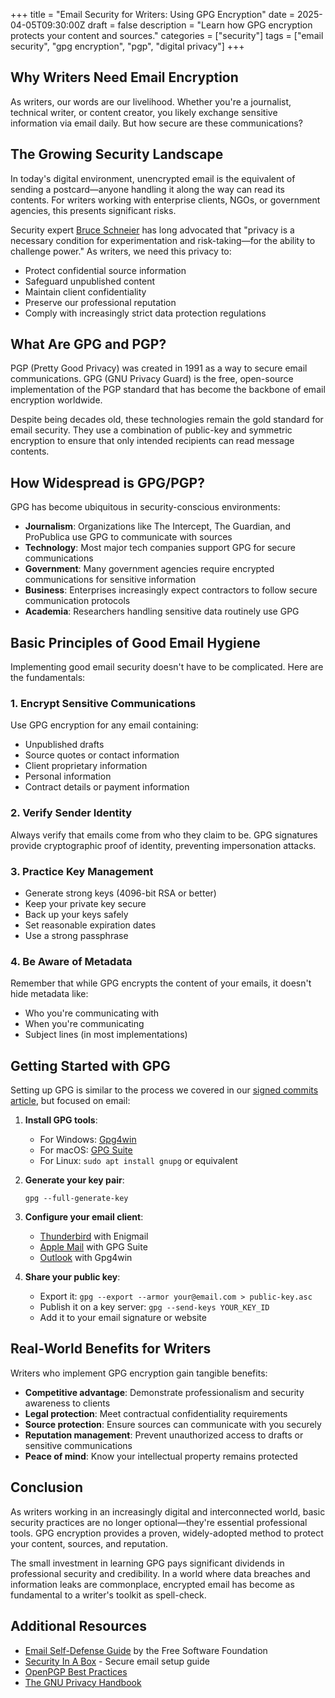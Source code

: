+++
title = "Email Security for Writers: Using GPG Encryption"
date = 2025-04-05T09:30:00Z
draft = false
description = "Learn how GPG encryption protects your content and sources."
categories = ["security"]
tags = ["email security", "gpg encryption", "pgp", "digital privacy"]
+++

## Why Writers Need Email Encryption

As writers, our words are our livelihood. Whether you're a journalist, technical writer, or content creator, you likely exchange sensitive information via email daily. But how secure are these communications?

## The Growing Security Landscape

In today's digital environment, unencrypted email is the equivalent of sending a postcard—anyone handling it along the way can read its contents. For writers working with enterprise clients, NGOs, or government agencies, this presents significant risks.

Security expert [Bruce Schneier](https://www.schneier.com/) has long advocated that "privacy is a necessary condition for experimentation and risk-taking—for the ability to challenge power." As writers, we need this privacy to:

- Protect confidential source information
- Safeguard unpublished content
- Maintain client confidentiality
- Preserve our professional reputation
- Comply with increasingly strict data protection regulations

## What Are GPG and PGP?

PGP (Pretty Good Privacy) was created in 1991 as a way to secure email communications. GPG (GNU Privacy Guard) is the free, open-source implementation of the PGP standard that has become the backbone of email encryption worldwide.

Despite being decades old, these technologies remain the gold standard for email security. They use a combination of public-key and symmetric encryption to ensure that only intended recipients can read message contents.

## How Widespread is GPG/PGP?

GPG has become ubiquitous in security-conscious environments:

- **Journalism**: Organizations like The Intercept, The Guardian, and ProPublica use GPG to communicate with sources
- **Technology**: Most major tech companies support GPG for secure communications
- **Government**: Many government agencies require encrypted communications for sensitive information
- **Business**: Enterprises increasingly expect contractors to follow secure communication protocols
- **Academia**: Researchers handling sensitive data routinely use GPG

## Basic Principles of Good Email Hygiene

Implementing good email security doesn't have to be complicated. Here are the fundamentals:

### 1. Encrypt Sensitive Communications

Use GPG encryption for any email containing:
- Unpublished drafts
- Source quotes or contact information
- Client proprietary information
- Personal information
- Contract details or payment information

### 2. Verify Sender Identity

Always verify that emails come from who they claim to be. GPG signatures provide cryptographic proof of identity, preventing impersonation attacks.

### 3. Practice Key Management

- Generate strong keys (4096-bit RSA or better)
- Keep your private key secure
- Back up your keys safely
- Set reasonable expiration dates
- Use a strong passphrase

### 4. Be Aware of Metadata

Remember that while GPG encrypts the content of your emails, it doesn't hide metadata like:
- Who you're communicating with
- When you're communicating
- Subject lines (in most implementations)

## Getting Started with GPG

Setting up GPG is similar to the process we covered in our [signed commits article](/posts/implementing-signed-commits/), but focused on email:

1. **Install GPG tools**:
   - For Windows: [Gpg4win](https://www.gpg4win.org/)
   - For macOS: [GPG Suite](https://gpgtools.org/)
   - For Linux: `sudo apt install gnupg` or equivalent

2. **Generate your key pair**:
   ```
   gpg --full-generate-key
   ```

3. **Configure your email client**:
   - [Thunderbird](https://enigmail.net/) with Enigmail
   - [Apple Mail](https://gpgtools.org/) with GPG Suite
   - [Outlook](https://www.gpg4win.org/) with Gpg4win

4. **Share your public key**:
   - Export it: `gpg --export --armor your@email.com > public-key.asc`
   - Publish it on a key server: `gpg --send-keys YOUR_KEY_ID`
   - Add it to your email signature or website

## Real-World Benefits for Writers

Writers who implement GPG encryption gain tangible benefits:

- **Competitive advantage**: Demonstrate professionalism and security awareness to clients
- **Legal protection**: Meet contractual confidentiality requirements
- **Source protection**: Ensure sources can communicate with you securely
- **Reputation management**: Prevent unauthorized access to drafts or sensitive communications
- **Peace of mind**: Know your intellectual property remains protected

## Conclusion

As writers working in an increasingly digital and interconnected world, basic security practices are no longer optional—they're essential professional tools. GPG encryption provides a proven, widely-adopted method to protect your content, sources, and reputation.

The small investment in learning GPG pays significant dividends in professional security and credibility. In a world where data breaches and information leaks are commonplace, encrypted email has become as fundamental to a writer's toolkit as spell-check.

## Additional Resources

- [Email Self-Defense Guide](https://emailselfdefense.fsf.org/) by the Free Software Foundation
- [Security In A Box](https://securityinabox.org/en/guide/thunderbird/windows/) - Secure email setup guide
- [OpenPGP Best Practices](https://riseup.net/en/security/message-security/openpgp/best-practices)
- [The GNU Privacy Handbook](https://www.gnupg.org/gph/en/manual.html)
